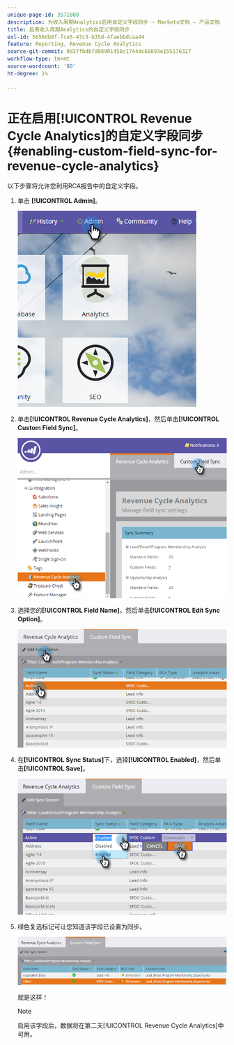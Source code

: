 ```yaml
---
unique-page-id: 3571888
description: 为收入周期Analytics启用自定义字段同步 — Marketo文档 — 产品文档
title: 启用收入周期Analytics的自定义字段同步
exl-id: 5656db8f-fce5-47c3-b35d-4faebbdcaa44
feature: Reporting, Revenue Cycle Analytics
source-git-commit: 0d37fbdb7d08901458c1744dc68893e155176327
workflow-type: tm+mt
source-wordcount: '80'
ht-degree: 1%

---
```


# 正在启用[!UICONTROL Revenue Cycle Analytics]的自定义字段同步 {#enabling-custom-field-sync-for-revenue-cycle-analytics}

以下步骤将允许您利用RCA报告中的自定义字段。

1. 单击 **[!UICONTROL Admin]**。

   ![](assets/one.png)

1. 单击&#x200B;**[!UICONTROL Revenue Cycle Analytics]**，然后单击&#x200B;**[!UICONTROL Custom Field Sync]**。

   ![](assets/two.png)

1. 选择您的&#x200B;**[!UICONTROL Field Name]**，然后单击&#x200B;**[!UICONTROL Edit Sync Option]**。

   ![](assets/three.png)

1. 在&#x200B;**[!UICONTROL Sync Status]**&#x200B;下，选择&#x200B;**[!UICONTROL Enabled]**，然后单击&#x200B;**[!UICONTROL Save]**。

   ![](assets/four.png)

1. 绿色复选标记可让您知道该字段已设置为同步。

   ![](assets/five.png)

   就是这样！

   >[!NOTE]
   >
   >启用该字段后，数据将在第二天[!UICONTROL Revenue Cycle Analytics]中可用。
